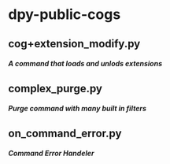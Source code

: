 # dpy-public-cogs
## cog+extension_modify.py
##### A command that loads and unlods extensions
## complex_purge.py
##### Purge command with many built in filters
## on_command_error.py
##### Command Error Handeler
